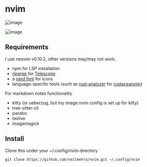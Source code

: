 # nvim
![image](https://files.catbox.moe/qfdxug.png)

![image](https://files.catbox.moe/c0nsbi.png)

## Requirements
I use neovim v0.10.2, other versions may/may not work.

- npm for LSP installation
- [ripgrep](https://github.com/BurntSushi/ripgrep) for [Telescope](https://github.com/nvim-telescope/telescope.nvim)
- a [nerd font](https://github.com/ryanoasis/nerd-fonts) for icons
- language-specific tools (such as [rust-analyzer](https://rust-analyzer.github.io/) for [rustaceanvim](https://github.com/mrcjkb/rustaceanvim))

For markdown notes functionality
- kitty (or ueberzug, but my image.nvim config is set up for kitty)
- tree-sitter-cli
- pandoc
- texlive
- imagemagick

## Install
Clone this under your ~/.config/nvim directory

```
git clone https://github.com/neilmehra/nvim.git ~/.config/nvim
```
